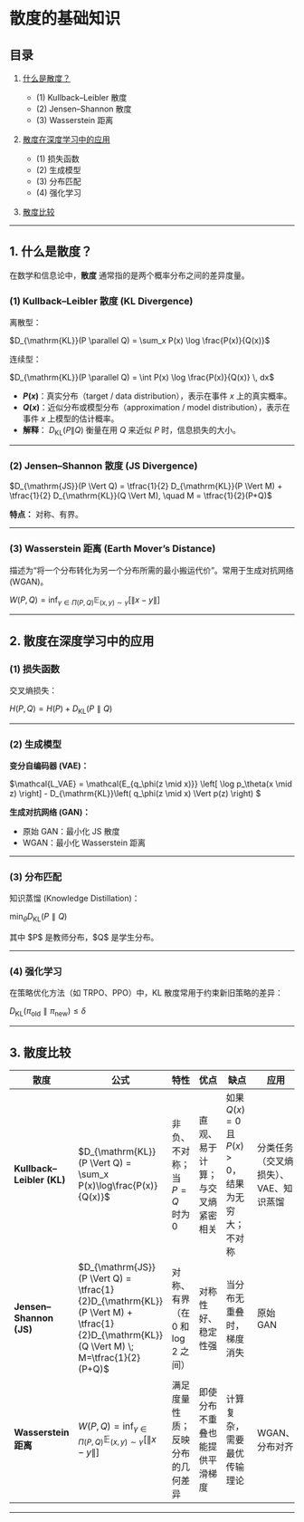 
# 散度的基础知识

## 目录

1. [什么是散度？](#1-什么是散度)

   * (1) Kullback–Leibler 散度
   * (2) Jensen–Shannon 散度
   * (3) Wasserstein 距离
2. [散度在深度学习中的应用](#2-散度在深度学习中的应用)

   * (1) 损失函数
   * (2) 生成模型
   * (3) 分布匹配
   * (4) 强化学习
3. [散度比较](#3-散度比较)

---

## 1. 什么是散度？

在数学和信息论中，**散度** 通常指的是两个概率分布之间的差异度量。

### (1) Kullback–Leibler 散度 (KL Divergence)

离散型：

$D_{\mathrm{KL}}(P \parallel Q) = \sum_x P(x) \log \frac{P(x)}{Q(x)}$

连续型：

$D_{\mathrm{KL}}(P \parallel Q) = \int P(x) \log \frac{P(x)}{Q(x)} \, dx$

* **$P(x)$**：真实分布（target / data distribution），表示在事件 $x$ 上的真实概率。
* **$Q(x)$**：近似分布或模型分布（approximation / model distribution），表示在事件 $x$ 上模型的估计概率。
* **解释**： $D_{\mathrm{KL}}(P\|Q)$ 衡量在用 $Q$ 来近似 $P$ 时，信息损失的大小。

---

### (2) Jensen–Shannon 散度 (JS Divergence)

$D_{\mathrm{JS}}(P \Vert Q) = \tfrac{1}{2} D_{\mathrm{KL}}(P \Vert M) + \tfrac{1}{2} D_{\mathrm{KL}}(Q \Vert M), \quad M = \tfrac{1}{2}(P+Q)$

**特点：** 对称、有界。

---

### (3) Wasserstein 距离 (Earth Mover’s Distance)

描述为“将一个分布转化为另一个分布所需的最小搬运代价”。常用于生成对抗网络 (WGAN)。

$W(P, Q) = \inf_{\gamma \in \Pi(P,Q)} \mathbb{E}_{(x,y) \sim \gamma} \big[ \lVert x - y \rVert \big]$

---

## 2. 散度在深度学习中的应用

### (1) 损失函数

交叉熵损失：

$H(P,Q) = H(P) + D_{\mathrm{KL}}(P \parallel Q)$

---

### (2) 生成模型

**变分自编码器 (VAE)：**


<div align="left">
  
$\mathcal{L_VAE} \= \mathcal{E_{q_\phi(z \mid x)}} \left[ \log p_\theta(x \mid z) \right] - D_{\mathrm{KL}}\left( q_\phi(z \mid x) \Vert p(z) \right) $

</div>

**生成对抗网络 (GAN)：**

* 原始 GAN：最小化 JS 散度
* WGAN：最小化 Wasserstein 距离

---

### (3) 分布匹配

知识蒸馏 (Knowledge Distillation)：

$\min_\theta D_{\mathrm{KL}}(P \parallel Q)$

其中 \$P\$ 是教师分布，\$Q\$ 是学生分布。

---

### (4) 强化学习

在策略优化方法（如 TRPO、PPO）中，KL 散度常用于约束新旧策略的差异：

$D_{\mathrm{KL}}(\pi_{\text{old}} \parallel \pi_{\text{new}}) \leq \delta$

---

## 3. 散度比较

| 散度                        | 公式                                                                                                                                                 | 特性                       | 优点               | 缺点                                | 应用                   |
| ------------------------- | -------------------------------------------------------------------------------------------------------------------------------------------------- | ------------------------ | ---------------- | --------------------------------- | -------------------- |
| **Kullback–Leibler (KL)** | $D_{\mathrm{KL}}(P \Vert Q) = \sum_x P(x)\log\frac{P(x)}{Q(x)}$                                                                                | 非负、不对称；当 $P=Q$ 时为 0      | 直观、易于计算；与交叉熵紧密相关 | 如果 $Q(x)=0$ 且 $P(x)>0$，结果为无穷大；不对称 | 分类任务（交叉熵损失）、VAE、知识蒸馏 |
| **Jensen–Shannon (JS)**   | $D_{\mathrm{JS}}(P \Vert Q) = \tfrac{1}{2}D_{\mathrm{KL}}(P \Vert M) + \tfrac{1}{2}D_{\mathrm{KL}}(Q \Vert M) \; M=\tfrac{1}{2}(P+Q)$ | 对称、有界（在 0 和 $\log 2$ 之间） | 对称性好、稳定性强        | 当分布无重叠时，梯度消失                      | 原始 GAN               |
| **Wasserstein 距离**        | $W(P,Q)=\inf_{\gamma \in \Pi(P,Q)} \mathbb{E}_{(x,y)\sim\gamma}\left[\lVert x-y\rVert\right]$                                                      | 满足度量性质；反映分布的几何差异         | 即使分布不重叠也能提供平滑梯度  | 计算复杂，需要最优传输理论                     | WGAN、分布对齐            |

---


